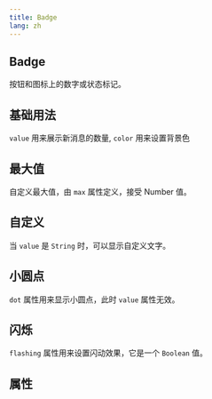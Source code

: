 ```yaml
---
title: Badge
lang: zh
---
```


<script setup lang="ts">
  import props from "../../../example/badge/description/zh-props.ts";
</script>


## Badge

按钮和图标上的数字或状态标记。

## 基础用法

```value``` 用来展示新消息的数量, ```color``` 用来设置背景色
<demo src="../../../example/badge/base.vue"></demo>


## 最大值

自定义最大值，由 ```max``` 属性定义，接受 Number 值。
<demo src="../../../example/badge/max.vue"></demo>


## 自定义

当 ```value``` 是 ```String``` 时，可以显示自定义文字。

<demo src="../../../example/badge/custom.vue"></demo>

## 小圆点

```dot``` 属性用来显示小圆点，此时 ```value``` 属性无效。
<demo src="../../../example/badge/dot.vue"></demo>

## 闪烁

```flashing``` 属性用来设置闪动效果，它是一个 ```Boolean``` 值。

<demo src="../../../example/badge/flashing.vue"></demo>

## 属性
<table-block type="propsZh" :data="props"></table-block>


